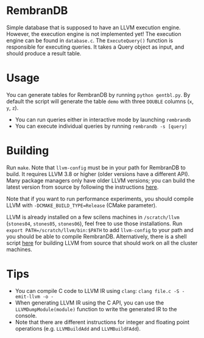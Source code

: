 # RembranDB
Simple database that is supposed to have an LLVM execution engine. However, the execution engine is not implemented yet! The execution engine can be found in `database.c`. The `ExecuteQuery()` function is responsible for executing queries. It takes a Query object as input, and should produce a result table.

# Usage
You can generate tables for RembranDB by running `python gentbl.py`. By default the script will generate the table `demo` with three `DOUBLE` columns (`x`, `y`, `z`).

* You can run queries either in interactive mode by launching `rembrandb`
* You can execute individual queries by running `rembrandb -s [query]`

# Building
Run `make`. Note that `llvm-config` must be in your path for RembranDB to build. It requires LLVM 3.8 or higher (older versions have a different API). Many package managers only have older LLVM versions; you can build the latest version from source by following the instructions [here](http://clang.llvm.org/get_started.html). 

Note that if you want to run performance experiments, you should compile LLVM with `-DCMAKE_BUILD_TYPE=Release` (CMake parameter).

LLVM is already installed on a few scilens machines in `/scratch/llvm` (`stones04`, `stones05`, `stones06`), feel free to use those installations. Run `export PATH=/scratch/llvm/bin:$PATH` to add `llvm-config` to your path and you should be able to compile RembranDB. Alternatively, there is a shell script [here](https://gist.github.com/Mytherin/3b6ef566dee90bb27a815a860bd1a03f) for building LLVM from source that should work on all the cluster machines. 

# Tips
* You can compile C code to LLVM IR using `clang`: `clang file.c -S -emit-llvm -o -`
* When generating LLVM IR using the C API, you can use the `LLVMDumpModule(module)` function to write the generated IR to the console.
* Note that there are different instructions for integer and floating point operations (e.g. `LLVMBuildAdd` and `LLVMBuildFAdd`).
